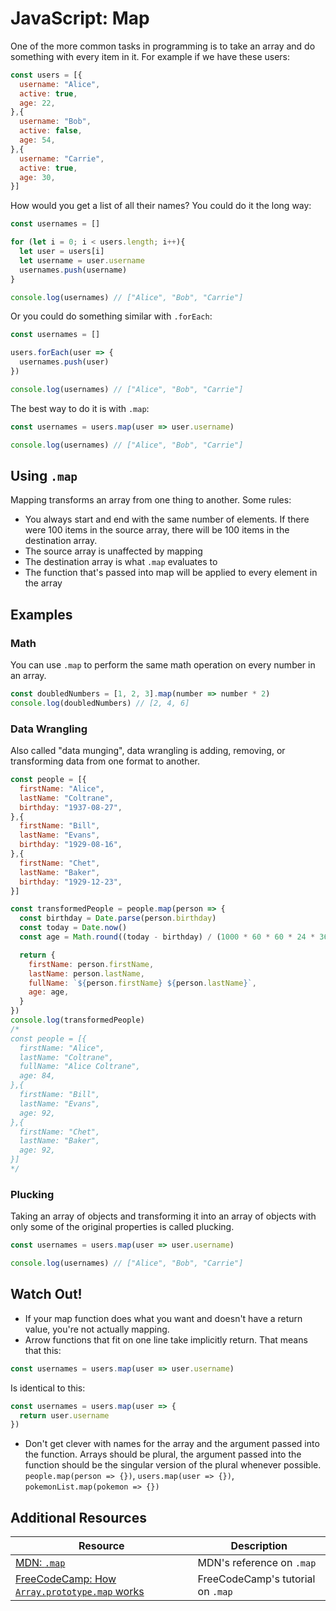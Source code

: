 # JavaScript: Map

One of the more common tasks in programming is to take an array and do something with every item in it. For example if we have these users:

```js
const users = [{
  username: "Alice",
  active: true,
  age: 22,
},{
  username: "Bob",
  active: false,
  age: 54,
},{
  username: "Carrie",
  active: true,
  age: 30,
}]
```

How would you get a list of all their names? You could do it the long way:

```js
const usernames = []

for (let i = 0; i < users.length; i++){
  let user = users[i]
  let username = user.username
  usernames.push(username)
}

console.log(usernames) // ["Alice", "Bob", "Carrie"]
```

Or you could do something similar with `.forEach`:

```js
const usernames = []

users.forEach(user => {
  usernames.push(user)
})

console.log(usernames) // ["Alice", "Bob", "Carrie"]
```

The best way to do it is with `.map`:

```js
const usernames = users.map(user => user.username)

console.log(usernames) // ["Alice", "Bob", "Carrie"]
```

## Using `.map`

Mapping transforms an array from one thing to another. Some rules:

* You always start and end with the same number of elements. If there were 100 items in the source array, there will be 100 items in the destination array.
* The source array is unaffected by mapping
* The destination array is what `.map` evaluates to
* The function that's passed into map will be applied to every element in the array

## Examples

### Math

You can use `.map` to perform the same math operation on every number in an array.

```js
const doubledNumbers = [1, 2, 3].map(number => number * 2)
console.log(doubledNumbers) // [2, 4, 6]
```

### Data Wrangling

Also called "data munging", data wrangling is adding, removing, or transforming data from one format to another.

```js
const people = [{
  firstName: "Alice",
  lastName: "Coltrane",
  birthday: "1937-08-27",
},{
  firstName: "Bill",
  lastName: "Evans",
  birthday: "1929-08-16",
},{
  firstName: "Chet",
  lastName: "Baker",
  birthday: "1929-12-23",
}]

const transformedPeople = people.map(person => {
  const birthday = Date.parse(person.birthday)
  const today = Date.now()
  const age = Math.round((today - birthday) / (1000 * 60 * 60 * 24 * 365)) // Rough formula for calculating age

  return {
    firstName: person.firstName,
    lastName: person.lastName,
    fullName: `${person.firstName} ${person.lastName}`,
    age: age,
  }
})
console.log(transformedPeople)
/*
const people = [{
  firstName: "Alice",
  lastName: "Coltrane",
  fullName: "Alice Coltrane",
  age: 84,
},{
  firstName: "Bill",
  lastName: "Evans",
  age: 92,
},{
  firstName: "Chet",
  lastName: "Baker",
  age: 92,
}]
*/
```

### Plucking

Taking an array of objects and transforming it into an array of objects with only some of the original properties is called plucking.

```js
const usernames = users.map(user => user.username)

console.log(usernames) // ["Alice", "Bob", "Carrie"]
```

## Watch Out!

* If your map function does what you want and doesn't have a return value, you're not actually mapping.
* Arrow functions that fit on one line take implicitly return. That means that this:

```js
const usernames = users.map(user => user.username)
```

Is identical to this:

```js
const usernames = users.map(user => {
  return user.username
})
```
* Don't get clever with names for the array and the argument passed into the function. Arrays should be plural, the argument passed into the function should be the singular version of the plural whenever possible. `people.map(person => {})`, `users.map(user => {})`, `pokemonList.map(pokemon => {})`

## Additional Resources

| Resource | Description |
| --- | --- |
| [MDN: `.map`](https://developer.mozilla.org/en-US/docs/Web/JavaScript/Reference/Global_Objects/Array/map) | MDN's reference on `.map` |
| [FreeCodeCamp: How `Array.prototype.map` works](https://www.freecodecamp.org/news/how-array-prototype-map-works-b6b69379c3af/) | FreeCodeCamp's tutorial on `.map` |
